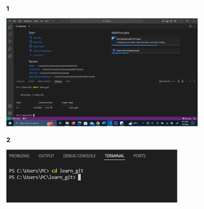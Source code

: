 ### 1
![1](https://github.com/basit0298/learn_git/blob/main/1.png?raw=true)

### 2
![2](https://github.com/basit0298/learn_git/blob/main/2.PNG?raw=true)

